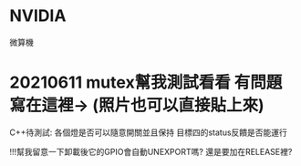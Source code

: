 # NVIDIA
微算機

20210611
mutex幫我測試看看
有問題寫在這裡->
(照片也可以直接貼上來)
=================================================================

C++待測試:
各個燈是否可以隨意開關並且保持
目標四的status反饋是否能運行

!!!幫我留意一下卸載後它的GPIO會自動UNEXPORT嗎? 還是要加在RELEASE裡?
